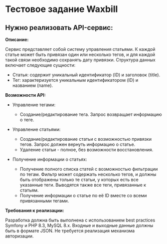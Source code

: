 # Тестовое задание Waxbill

## Нужно реализовать API-сервиc:

**Описание:**

Сервис представляет собой систему управления статьями. К каждой статье может быть привязан один или несколько тегов, и для каждой такой связи необходимо сохранять дату привязки. Структура данных включает следующие сущности:
- Статья: содержит уникальный идентификатор (ID) и заголовок (title).
- Тег: характеризуется уникальным идентификатором (ID) и названием (name).

**Возможности API:**

- Управление тегами:
  - Создание/редактирование тега. Запрос возвращает информацию о теге.

- Управление статьями:
  - Создание/редактирование статьи с возможностью привязки тегов. Запрос должен вернуть информацию о статье.
  - Удаление статьи - полное, без возможности восстановления.

- Получение информации о статьях:
  - Получение полного списка статей с возможностью фильтрации по тегам. Фильтр может содержать несколько тегов, и должны быть отображены только те статьи, у которых есть все указанные теги. Выводятся также все теги, привязанные к статьям.
  - Получение информации о статье по её ID вместе со всеми привязанными тегами.

**Требования к реализации:**

Разработка должна быть выполнена с использованием best practices Symfony и PHP 8.3, MySQL 8.x.
Входные и выходные данные должны быть в формате JSON.
Не требуется реализация механизма авторизации.
